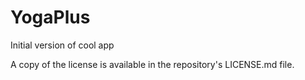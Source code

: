 # YogaPlus
Initial version of cool app

A copy of the license is available in the repository's LICENSE.md file.
